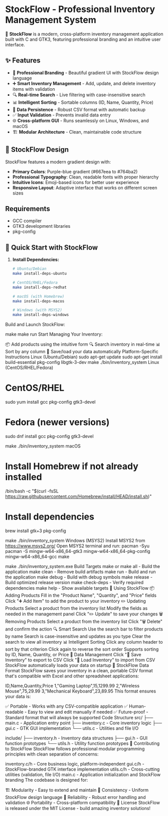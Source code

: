 # StockFlow - Professional Inventory Management System

🚀 **StockFlow** is a modern, cross-platform inventory management application built with C and GTK3, featuring professional branding and an intuitive user interface.

## ✨ Features

- 🎨 **Professional Branding** - Beautiful gradient UI with StockFlow design language
- ➕ **Smart Inventory Management** - Add, update, and delete inventory items with validation
- 🔍 **Real-time Search** - Live filtering with case-insensitive search
- 📊 **Intelligent Sorting** - Sortable columns (ID, Name, Quantity, Price)
- 💾 **Data Persistence** - Robust CSV format with automatic backup
- ✅ **Input Validation** - Prevents invalid data entry
- 🌐 **Cross-platform GUI** - Runs seamlessly on Linux, Windows, and macOS
- 🏗️ **Modular Architecture** - Clean, maintainable code structure

## 🎨 StockFlow Design

StockFlow features a modern gradient design with:
- **Primary Colors**: Purple-blue gradient (#667eea to #764ba2)
- **Professional Typography**: Clean, readable fonts with proper hierarchy
- **Intuitive Icons**: Emoji-based icons for better user experience
- **Responsive Layout**: Adaptive interface that works on different screen sizes

## Requirements

- GCC compiler
- GTK3 development libraries
- pkg-config

## 🚀 Quick Start with StockFlow

1. **Install Dependencies:**
   ```bash
   # Ubuntu/Debian
   make install-deps-ubuntu
   
   # CentOS/RHEL/Fedora
   make install-deps-redhat
   
   # macOS (with Homebrew)
   make install-deps-macos
   
   # Windows (with MSYS2)
   make install-deps-windows
Build and Launch StockFlow:

make
make run
Start Managing Your Inventory:

📦 Add products using the intuitive form
🔍 Search inventory in real-time
📊 Sort by any column
💾 Save/load your data automatically
Platform-Specific Instructions
Linux (Ubuntu/Debian)
sudo apt-get update
sudo apt-get install build-essential pkg-config libgtk-3-dev
make
./bin/inventory_system
Linux (CentOS/RHEL/Fedora)
# CentOS/RHEL
sudo yum install gcc pkg-config gtk3-devel

# Fedora (newer versions)
sudo dnf install gcc pkg-config gtk3-devel

make
./bin/inventory_system
macOS
# Install Homebrew if not already installed
/bin/bash -c "$(curl -fsSL https://raw.githubusercontent.com/Homebrew/install/HEAD/install.sh)"

# Install dependencies
brew install gtk+3 pkg-config

make
./bin/inventory_system
Windows (MSYS2)
Install MSYS2 from https://www.msys2.org/
Open MSYS2 terminal and run:
pacman -Syu
pacman -S mingw-w64-x86_64-gtk3 mingw-w64-x86_64-pkg-config mingw-w64-x86_64-gcc make

make
./bin/inventory_system.exe
Build Targets
make or make all - Build the application
make clean - Remove build artifacts
make run - Build and run the application
make debug - Build with debug symbols
make release - Build optimized release version
make check-deps - Verify required dependencies
make help - Show available targets
📖 Using StockFlow
📦 Adding Products
Fill in the "Product Name", "Quantity", and "Price" fields
Click "➕ Add Item" to add the product to your inventory
✏️ Updating Products
Select a product from the inventory list
Modify the fields as needed in the management panel
Click "✏️ Update" to save your changes
🗑️ Removing Products
Select a product from the inventory list
Click "🗑️ Delete" and confirm the action
🔍 Smart Search
Use the search bar to filter products by name
Search is case-insensitive and updates as you type
Clear the search to view all inventory
📊 Intelligent Sorting
Click any column header to sort by that criterion
Click again to reverse the sort order
Supports sorting by ID, Name, Quantity, or Price
💾 Data Management
Click "💾 Save Inventory" to export to CSV
Click "📂 Load Inventory" to import from CSV
StockFlow automatically loads your data on startup
📄 StockFlow Data Format
StockFlow saves your inventory in a clean, portable CSV format that's compatible with Excel and other spreadsheet applications:

ID,Name,Quantity,Price
1,"Gaming Laptop",15,1299.99
2,"Wireless Mouse",75,29.99
3,"Mechanical Keyboard",23,89.95
This format ensures your data is:

✅ Portable - Works with any CSV-compatible application
✅ Human-readable - Easy to view and edit manually if needed
✅ Future-proof - Standard format that will always be supported
Code Structure
src/
├── main.c      - Application entry point
├── inventory.c - Core inventory logic
├── gui.c       - GTK GUI implementation
└── utils.c     - Utilities and file I/O

include/
├── inventory.h - Inventory data structures
├── gui.h       - GUI function prototypes
└── utils.h     - Utility function prototypes
🤝 Contributing to StockFlow
StockFlow follows professional modular programming principles with clean separation of concerns:

inventory.c/h - Core business logic, platform-independent
gui.c/h - StockFlow-branded GTK interface implementation
utils.c/h - Cross-cutting utilities (validation, file I/O)
main.c - Application initialization and StockFlow branding
The codebase is designed for:

🏗️ Modularity - Easy to extend and maintain
🎨 Consistency - Uniform StockFlow design language
🔧 Reliability - Robust error handling and validation
🌐 Portability - Cross-platform compatibility
📜 License
StockFlow is released under the MIT License - build amazing inventory solutions!

